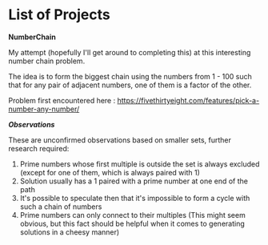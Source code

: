# List of Projects

**NumberChain**
 
My attempt (hopefully I'll get around to completing this) at this interesting number chain problem.

The idea is to form the biggest chain using the numbers from 1 - 100 such that for any pair of adjacent numbers, one of them is a factor of the other. 

Problem first encountered here : https://fivethirtyeight.com/features/pick-a-number-any-number/

***Observations***

These are unconfirmed observations based on smaller sets, further research required:

1. Prime numbers whose first multiple is outside the set is always excluded (except for one of them, which is always paired with 1)
2. Solution usually has a 1 paired with a prime number at one end of the path
3. It's possible to speculate then that it's impossible to form a cycle with such a chain of numbers
4. Prime numbers can only connect to their multiples (This might seem obvious, but this fact should be helpful when it comes to generating solutions in a cheesy manner)